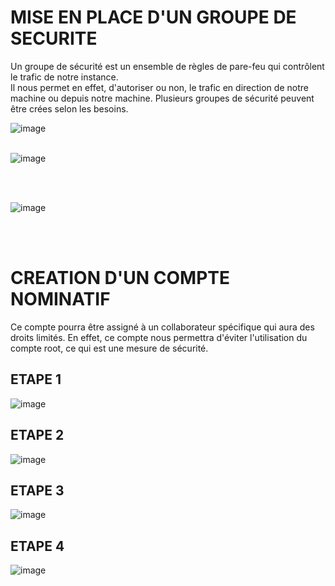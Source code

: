 # MISE EN PLACE D'UN GROUPE DE SECURITE
Un groupe de sécurité est un ensemble de règles de pare-feu qui contrôlent le trafic de notre instance.
<br />Il nous permet en effet, d'autoriser ou non, le trafic en direction de notre machine ou depuis notre machine.
Plusieurs groupes de sécurité peuvent être crées selon les besoins.

![image](https://github.com/abiForSofteam/aws/assets/56606441/4e1c234c-f4bd-4e30-bdf1-17e3a2135776)
<br />
<br />

![image](https://github.com/abiForSofteam/aws/assets/56606441/000f52ea-8907-4b79-bc96-9fa9e41de6bd)

<br /><br />


![image](https://github.com/abiForSofteam/aws/assets/56606441/3479e0f1-70a2-4e64-945c-e1b18d86fcfe)


<br /><br />

# CREATION D'UN COMPTE NOMINATIF
Ce compte pourra être assigné à un collaborateur spécifique qui aura des droits limités.
En effet, ce compte nous permettra d'éviter l'utilisation du compte root, ce qui est une mesure de sécurité.
## ETAPE 1
![image](https://github.com/abiForSofteam/aws/assets/56606441/1d4d09ef-87b6-46c1-98f3-93686fe2c46b)

## ETAPE 2
![image](https://github.com/abiForSofteam/aws/assets/56606441/4d9e4d95-4e85-4f05-ba8a-f00f478439d3)

## ETAPE 3
![image](https://github.com/abiForSofteam/aws/assets/56606441/3378283d-45b8-4e0d-be6f-0fecb3c58cf1)


## ETAPE 4
![image](https://github.com/abiForSofteam/aws/assets/56606441/e597547b-9ee6-4acd-bb12-115ff98fa3e5)

